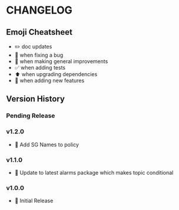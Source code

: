 # CHANGELOG

## Emoji Cheatsheet
- :pencil2: doc updates
- :bug: when fixing a bug
- :rocket: when making general improvements
- :white_check_mark: when adding tests
- :arrow_up: when upgrading dependencies
- :tada: when adding new features

## Version History

### Pending Release

### v1.2.0

- :rocket: Add SG Names to policy

### v1.1.0

- :rocket: Update to latest alarms package which makes topic conditional

### v1.0.0

- :rocket: Initial Release

